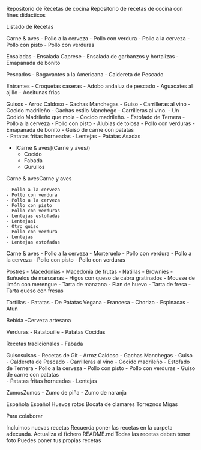 ﻿Repositorio de Recetas de cocina
Repositorio de recetas de cocina con fines didácticos

Listado de Recetas

Carne & aves
	- Pollo a la cerveza
	- Pollo con verdura
	- Pollo a la cerveza
	- Pollo con pisto
	- Pollo con verduras

Ensaladas
	- Ensalada Caprese
	- Ensalada de garbanzos y hortalizas
	- Emapanada de bonito

Pescados
	- Bogavantes a la Americana
	- Caldereta de Pescado

Entrantes
	- Croquetas caseras
	- Adobo andaluz de pescado
	- Aguacates al ajillo
	- Aceitunas frias

Guisos
	- Arroz Caldoso
	- Gachas Manchegas
	- Guiso
	- Carrilleras al vino
	- Cocido madrileño
	- Gachas estilo Manchego
	- Carrilleras al vino.
	- Un Codido Madrileño que mola
	- Cocido madrileño.
	- Estofado de Ternera
	- Pollo a la cerveza
	- Pollo con pisto
	- Alubias de tolosa
	- Pollo con verduras 
	- Emapanada de bonito
	- Guiso de carne con patatas  
	- Patatas fritas horneadas
	- Lentejas
	- Patatas Asadas

* [Carne & aves](Carne y aves/)
	- Cocido
	- Fabada
	- Gurullos

Carne & avesCarne y aves

	- Pollo a la cerveza
	- Pollo con verdura
	- Pollo a la cerveza
	- Pollo con pisto
	- Pollo con verduras
	- Lentejas estofadas
	- Lentejas1
	- Otro guiso
	- Pollo con verdura
	- Lentejas
	- Lentejas estofadas

Carne & aves
	- Pollo a la cerveza
	- Morteruelo
	- Pollo con verdura
	- Pollo a la cerveza
	- Pollo con pisto
	- Pollo con verduras
	
Postres
	- Macedonias
	- Macedonia de frutas
	- Natillas
	- Brownies
	- Buñuelos de manzanas
	- Higos con queso de cabra gratinados
	- Mousse de limón con merengue
	- Tarta de manzana
	- Flan de huevo
	- Tarta de fresa
	- Tarta queso con fresas

Tortillas
	- Patatas
	- De Patatas Vegana
	- Francesa
	- Chorizo
	- Espinacas
	- Atun

Bebida
	-Cerveza artesana

Verduras
	- Ratatouille
	- Patatas Cocidas

Recetas tradicionales
	- Fabada

Guisosuisos
	- Recetas de Git
	- Arroz Caldoso
	- Gachas Manchegas
	- Guiso
	- Caldereta de Pescado
	- Carrilleras al vino
	- Cocido madrileño
	- Estofado de Ternera
	- Pollo a la cerveza
	- Pollo con pisto
	- Pollo con verduras
	- Guiso de carne con patatas  
	- Patatas fritas horneadas
	- Lentejas

ZumosZumos
	- Zumo de piña
	- Zumo de naranja

Española Español
Huevos rotos
Bocata de clamares
Torreznos
Migas

Para colaborar

Incluimos nuevas recetas
Recuerda poner las recetas en la carpeta adecuada.
Actualiza el fichero README.md
Todas las recetas deben tener foto
Puedes poner tus propias recetas